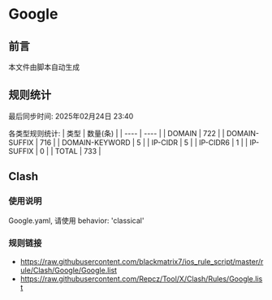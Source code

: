 # Google

## 前言
本文件由脚本自动生成

## 规则统计
最后同步时间: 2025年02月24日 23:40

各类型规则统计:
| 类型 | 数量(条)  | 
| ---- | ----  |
| DOMAIN | 722 | 
| DOMAIN-SUFFIX | 716 | 
| DOMAIN-KEYWORD | 5 | 
| IP-CIDR | 5 | 
| IP-CIDR6 | 1 | 
| IP-SUFFIX | 0 | 
| TOTAL | 733 | 
## Clash 
### 使用说明 
Google.yaml, 请使用 behavior: 'classical' 
### 规则链接 
- https://raw.githubusercontent.com/blackmatrix7/ios_rule_script/master/rule/Clash/Google/Google.list 
- https://raw.githubusercontent.com/Repcz/Tool/X/Clash/Rules/Google.list 
